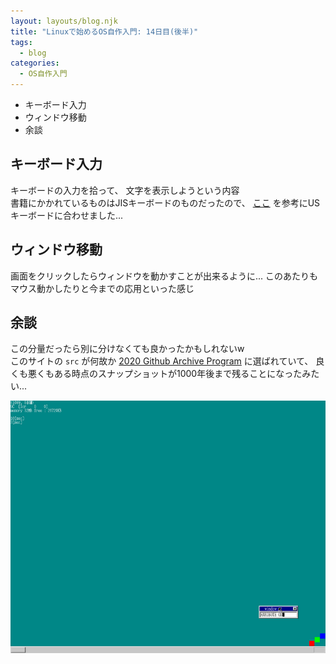```yaml
---
layout: layouts/blog.njk
title: "Linuxで始めるOS自作入門: 14日目(後半)"
tags:
  - blog
categories:
  - OS自作入門
---
```


- キーボード入力
- ウィンドウ移動
- 余談

## キーボード入力

キーボードの入力を拾って、 文字を表示しようという内容\
書籍にかかれているものはJISキーボードのものだったので、
[ここ](https://wiki.osdev.org/Keyboard) を参考にUSキーボードに合わせました...

## ウィンドウ移動

画面をクリックしたらウィンドウを動かすことが出来るように...
このあたりもマウス動かしたりと今までの応用といった感じ

## 余談

この分量だったら別に分けなくても良かったかもしれないw\
このサイトの `src` が何故か
[2020 Github Archive Program](https://archiveprogram.github.com/)
に選ばれていて、
良くも悪くもある時点のスナップショットが1000年後まで残ることになったみたい...

![OSの画像](os-14day.png)
